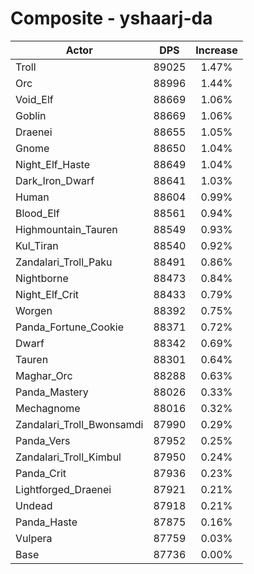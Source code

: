 # Composite - yshaarj-da
| Actor | DPS | Increase |
|---|:---:|:---:|
|Troll|89025|1.47%|
|Orc|88996|1.44%|
|Void_Elf|88669|1.06%|
|Goblin|88669|1.06%|
|Draenei|88655|1.05%|
|Gnome|88650|1.04%|
|Night_Elf_Haste|88649|1.04%|
|Dark_Iron_Dwarf|88641|1.03%|
|Human|88604|0.99%|
|Blood_Elf|88561|0.94%|
|Highmountain_Tauren|88549|0.93%|
|Kul_Tiran|88540|0.92%|
|Zandalari_Troll_Paku|88491|0.86%|
|Nightborne|88473|0.84%|
|Night_Elf_Crit|88433|0.79%|
|Worgen|88392|0.75%|
|Panda_Fortune_Cookie|88371|0.72%|
|Dwarf|88342|0.69%|
|Tauren|88301|0.64%|
|Maghar_Orc|88288|0.63%|
|Panda_Mastery|88026|0.33%|
|Mechagnome|88016|0.32%|
|Zandalari_Troll_Bwonsamdi|87990|0.29%|
|Panda_Vers|87952|0.25%|
|Zandalari_Troll_Kimbul|87950|0.24%|
|Panda_Crit|87936|0.23%|
|Lightforged_Draenei|87921|0.21%|
|Undead|87918|0.21%|
|Panda_Haste|87875|0.16%|
|Vulpera|87759|0.03%|
|Base|87736|0.00%|
